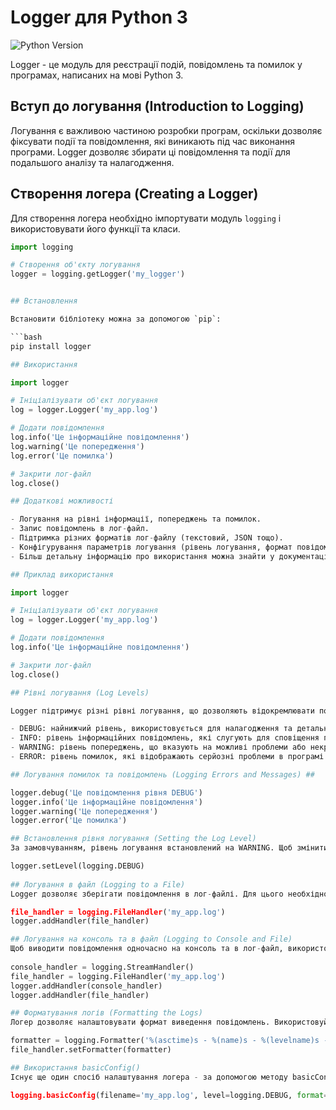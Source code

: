 # Logger для Python 3

![Python Version](https://img.shields.io/badge/python-3.x-blue.svg)

Logger - це модуль для реєстрації подій, повідомлень та помилок у програмах, написаних на мові Python 3.

## Вступ до логування (Introduction to Logging)

Логування є важливою частиною розробки програм, оскільки дозволяє фіксувати події та повідомлення, які виникають під час виконання програми. Logger дозволяє збирати ці повідомлення та події для подальшого аналізу та налагодження.

## Створення логера (Creating a Logger)

Для створення логера необхідно імпортувати модуль `logging` і використовувати його функції та класи.

```python
import logging

# Створення об'єкту логування
logger = logging.getLogger('my_logger')


## Встановлення

Встановити бібліотеку можна за допомогою `pip`:

```bash
pip install logger

## Використання

import logger

# Ініціалізувати об'єкт логування
log = logger.Logger('my_app.log')

# Додати повідомлення
log.info('Це інформаційне повідомлення')
log.warning('Це попередження')
log.error('Це помилка')

# Закрити лог-файл
log.close()

## Додаткові можливості

- Логування на рівні інформації, попереджень та помилок.
- Запис повідомлень в лог-файл.
- Підтримка різних форматів лог-файлу (текстовий, JSON тощо).
- Конфігурування параметрів логування (рівень логування, формат повідомлень тощо).
- Більш детальну інформацію про використання можна знайти у документації.

## Приклад використання

import logger

# Ініціалізувати об'єкт логування
log = logger.Logger('my_app.log')

# Додати повідомлення
log.info('Це інформаційне повідомлення')

# Закрити лог-файл
log.close()

## Рівні логування (Log Levels)

Logger підтримує різні рівні логування, що дозволяють відокремлювати повідомлення за їх важливістю. Доступні рівні логування включають:

- DEBUG: найнижчий рівень, використовується для налагодження та детального виведення інформації.
- INFO: рівень інформаційних повідомлень, які слугують для сповіщення про події в програмі.
- WARNING: рівень попереджень, що вказують на можливі проблеми або некритичні помилки.
- ERROR: рівень помилок, які відображають серйозні проблеми в програмі.

## Логування помилок та повідомлень (Logging Errors and Messages) ##

logger.debug('Це повідомлення рівня DEBUG')
logger.info('Це інформаційне повідомлення')
logger.warning('Це попередження')
logger.error('Це помилка')

## Встановлення рівня логування (Setting the Log Level)
За замовчуванням, рівень логування встановлений на WARNING. Щоб змінити цей рівень, використовуйте метод setLevel():

logger.setLevel(logging.DEBUG)
  
## Логування в файл (Logging to a File)
Logger дозволяє зберігати повідомлення в лог-файлі. Для цього необхідно налаштувати об'єкт FileHandler та додати його до логера:

file_handler = logging.FileHandler('my_app.log')
logger.addHandler(file_handler)

## Логування на консоль та в файл (Logging to Console and File)
Щоб виводити повідомлення одночасно на консоль та в лог-файл, використовуйте StreamHandler:
  
console_handler = logging.StreamHandler()
file_handler = logging.FileHandler('my_app.log')
logger.addHandler(console_handler)
logger.addHandler(file_handler)

## Форматування логів (Formatting the Logs)
Логер дозволяє налаштовувати формат виведення повідомлень. Використовуйте метод Formatter для вказівки потрібного формату:

formatter = logging.Formatter('%(asctime)s - %(name)s - %(levelname)s - %(message)s')
file_handler.setFormatter(formatter)

## Використання basicConfig()
Існує ще один спосіб налаштування логера - за допомогою методу basicConfig(). Цей метод автоматично налаштовує об'єкт логування з вказаними параметрами:

logging.basicConfig(filename='my_app.log', level=logging.DEBUG, format='%(asctime)s - %(name)s - %(levelname)s - %(message)s')
